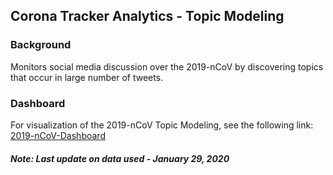 ## Corona Tracker Analytics - Topic Modeling

### Background
Monitors social media discussion over the 2019-nCoV by discovering topics that occur in large number of tweets. 

### Dashboard
For visualization of the 2019-nCoV Topic Modeling, see the following link: 
[2019-nCoV-Dashboard](http://ncov-topic-model.s3-website-ap-southeast-1.amazonaws.com/)

##### Note: Last update on data used -  January 29, 2020

